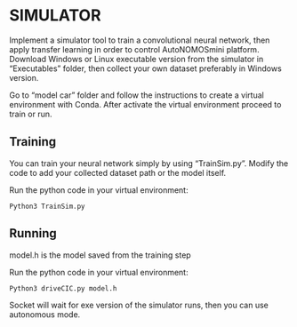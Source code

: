 # SIMULATOR
Implement a simulator tool to train a convolutional neural network, then apply transfer learning in order to control AutoNOMOSmini platform. Download Windows or Linux executable version from the simulator in “Executables” folder, then collect your own dataset preferably in Windows version.

Go to “model car” folder and follow the instructions to create a virtual environment with Conda. After activate the virtual environment proceed to train or run.

## Training
You can train your neural network simply by using “TrainSim.py”. Modify the code to add your collected dataset path or the model itself.

Run the python code in your virtual environment:
```
Python3 TrainSim.py
```

## Running
model.h is the model saved from the training step

Run the python code in your virtual environment:
```
Python3 driveCIC.py model.h
```
Socket will wait for exe version of the simulator runs, then you can use autonomous mode.

